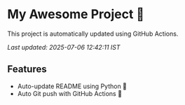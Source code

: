 # My Awesome Project 🚀

This project is automatically updated using GitHub Actions.

_Last updated: 2025-07-06 12:42:11 IST_

## Features
- Auto-update README using Python 🐍
- Auto Git push with GitHub Actions 🤖
